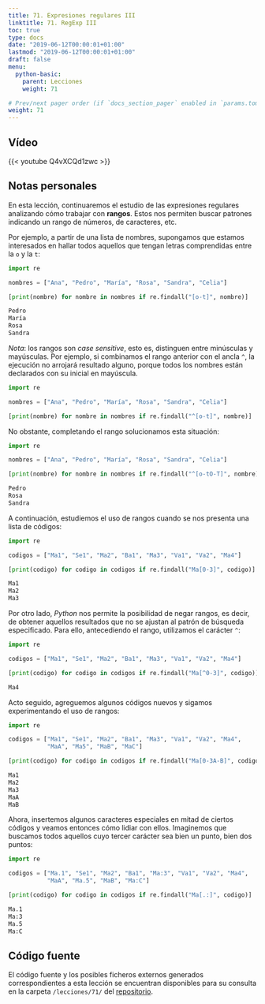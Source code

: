 ```yaml
---
title: 71. Expresiones regulares III
linktitle: 71. RegExp III
toc: true
type: docs
date: "2019-06-12T00:00:01+01:00"
lastmod: "2019-06-12T00:00:01+01:00"
draft: false
menu:
  python-basic:
    parent: Lecciones
    weight: 71

# Prev/next pager order (if `docs_section_pager` enabled in `params.toml`)
weight: 71
---
```


## Vídeo

{{< youtube Q4vXCQd1zwc >}}

## Notas personales

En esta lección, continuaremos el estudio de las expresiones regulares analizando cómo trabajar con **rangos**. Estos nos permiten buscar patrones indicando un rango de números, de caracteres, etc.

Por ejemplo, a partir de una lista de nombres, supongamos que estamos interesados en hallar todos aquellos que tengan letras comprendidas entre la `o` y la `t`:

```python
import re

nombres = ["Ana", "Pedro", "María", "Rosa", "Sandra", "Celia"]

[print(nombre) for nombre in nombres if re.findall("[o-t]", nombre)]
```

```bash
Pedro
María
Rosa
Sandra
```

*Nota*: los rangos son *case sensitive*, esto es, distinguen entre minúsculas y mayúsculas. Por ejemplo, si combinamos el rango anterior con el ancla `^`, la ejecución no arrojará resultado alguno, porque todos los nombres están declarados con su inicial en mayúscula.

```python
import re

nombres = ["Ana", "Pedro", "María", "Rosa", "Sandra", "Celia"]

[print(nombre) for nombre in nombres if re.findall("^[o-t]", nombre)]
```

No obstante, completando el rango solucionamos esta situación:

```python
import re

nombres = ["Ana", "Pedro", "María", "Rosa", "Sandra", "Celia"]

[print(nombre) for nombre in nombres if re.findall("^[o-tO-T]", nombre)]
```

```bash
Pedro
Rosa
Sandra
```

A continuación, estudiemos el uso de rangos cuando se nos presenta una lista de códigos:

```python
import re

codigos = ["Ma1", "Se1", "Ma2", "Ba1", "Ma3", "Va1", "Va2", "Ma4"]

[print(codigo) for codigo in codigos if re.findall("Ma[0-3]", codigo)]
```

```bash
Ma1
Ma2
Ma3
```

Por otro lado, *Python* nos permite la posibilidad de negar rangos, es decir, de obtener aquellos resultados que no se ajustan al patrón de búsqueda especificado. Para ello, antecediendo el rango, utilizamos el carácter `^`:

```python
import re

codigos = ["Ma1", "Se1", "Ma2", "Ba1", "Ma3", "Va1", "Va2", "Ma4"]

[print(codigo) for codigo in codigos if re.findall("Ma[^0-3]", codigo)]
```

```bash
Ma4
```

Acto seguido, agreguemos algunos códigos nuevos y sigamos experimentando el uso de rangos:

```python
import re

codigos = ["Ma1", "Se1", "Ma2", "Ba1", "Ma3", "Va1", "Va2", "Ma4",
           "MaA", "Ma5", "MaB", "MaC"]

[print(codigo) for codigo in codigos if re.findall("Ma[0-3A-B]", codigo)]
```

```bash
Ma1
Ma2
Ma3
MaA
MaB
```

Ahora, insertemos algunos caracteres especiales en mitad de ciertos códigos y veamos entonces cómo lidiar con ellos. Imaginemos que buscamos todos aquellos cuyo tercer carácter sea bien un punto, bien dos puntos:

```python
import re

codigos = ["Ma.1", "Se1", "Ma2", "Ba1", "Ma:3", "Va1", "Va2", "Ma4",
           "MaA", "Ma.5", "MaB", "Ma:C"]

[print(codigo) for codigo in codigos if re.findall("Ma[.:]", codigo)]
```

```bash
Ma.1
Ma:3
Ma.5
Ma:C
```

## Código fuente

El código fuente y los posibles ficheros externos generados correspondientes a esta lección se encuentran disponibles para su consulta en la carpeta `/lecciones/71/` del [repositorio](https://github.com/ImAlexisSaez/curso-python-desde-0).
